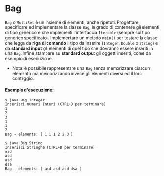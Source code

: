 # Bag

`Bag` o `MultiSet` è un insieme di elementi, anche ripetuti. Progettare, specificare ed implementare la classe `Bag`, in grado di contenere gli elementi di tipo generico e che implementi l'interfaccia `Iterable` (sempre sul tipo generico specificato). Implementare un metodo `main()` per testare la classe che legga da **riga di comando** il tipo da inserire (`Integer`, `Double` o `String`) e da **standard input** gli elementi di quel tipo che dovranno essere inseriti in una `Bag`. Infine stampare su **standard output** gli oggetti inseriti, come da esempio di esecuzione.

* Nota: è possibile rappresentare una `Bag` senza memorizzare ciascun elemento ma memorizzando invece gli elementi diversi ed il loro conteggio.

#### Esempio d'esecuzione:

```text
$ java Bag Integer
Inserisci numeri Interi (CTRL+D per terminare)
1
2
3
1
1
2
Bag - elements: [ 1 1 1 2 2 3 ]

$ java Bag String
Inserisci Stringhe (CTRL+D per terminare)
asd
asd
asd
dsa
Bag - elements: [ asd asd asd dsa ]
```
